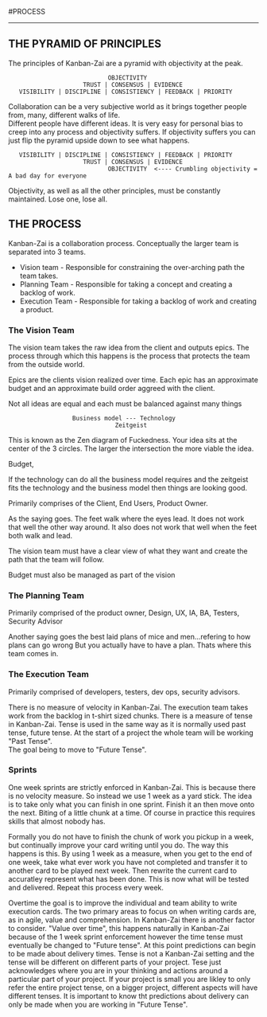 #PROCESS


---


## THE PYRAMID OF PRINCIPLES

The principles of Kanban-Zai are a pyramid with objectivity at the peak.

                                OBJECTIVITY
                         TRUST | CONSENSUS | EVIDENCE
       VISIBILITY | DISCIPLINE | CONSISTIENCY | FEEDBACK | PRIORITY

Collaboration can be a very subjective world as it brings together people from, many, different walks of life.  
Different people have different ideas.  It is very easy for personal bias to creep into any process and objectivity
suffers.  If objectivity suffers you can just flip the pyramid upside down to see what happens. 

       VISIBILITY | DISCIPLINE | CONSISTIENCY | FEEDBACK | PRIORITY
                         TRUST | CONSENSUS | EVIDENCE
                                OBJECTIVITY  <---- Crumbling objectivity = A bad day for everyone

Objectivity, as well as all the other principles, must be constantly maintained.  Lose one, lose all.

                                
## THE PROCESS

Kanban-Zai is a collaboration process.  Conceptually the larger team is separated into 3 teams.

* Vision team       - Responsible for constraining the over-arching path the team takes.
* Planning Team     - Responsible for taking a concept and creating a backlog of work.
* Execution Team    - Responsible for taking a backlog of work and creating a product.

### The Vision Team

The vision team takes the raw idea from the client and outputs epics.  The process through which this happens is
the process that protects the team from the outside world.

Epics are the clients vision realized over time. Each epic has an approximate budget and an approximate build order 
aggreed with the client.
 

Not all ideas are equal and each must be balanced against many things

                      Business model --- Technology
                                  Zeitgeist

This is known as the Zen diagram of Fuckedness.  Your idea  sits at the center of the 3 circles.  The larger
the intersection the more viable the idea.

Budget,  

If the technology can do all the business model requires and the zeitgeist fits the technology and the business 
model then things are looking good.


Primarily comprises of the Client, End Users, Product Owner.

As the saying goes.  The feet walk where the eyes lead.  It does not work that well the other
way around.  It also does not work that well when the feet both walk and lead.

The vision team must have a clear view of what they want and create the path that the team will follow.

Budget must also be managed as part of the vision


### The Planning Team
Primarily comprised of the product owner, Design, UX, IA, BA, Testers, Security Advisor

Another saying goes the best laid plans of mice and men...refering to how plans can go wrong
But you actually have to have a plan.  Thats where this team comes in.

### The Execution Team
Primarily comprised of developers, testers, dev ops, security advisors.

There is no measure of velocity in Kanban-Zai. The execution team takes work from the 
backlog in t-shirt sized chunks.  There is a measure of tense in Kanban-Zai.  Tense is used in the same way as it is 
normally used past tense, future tense.  At the start of a project the whole team will be working "Past Tense".  
The goal being to move to "Future Tense".

### Sprints
One week sprints are strictly enforced in Kanban-Zai.  This is because there is no velocity measure.  So instead we
use 1 week as a yard stick.  The idea is to take only what you can finish in one sprint.  Finish it an then move onto 
the next.  Biting of a little chunk at a time.  Of course in practice this requires skills that almost nobody has.  

Formally you do not have to finish the chunk of work you pickup in a week, but continually improve your card writing 
until you do.  The way this happens is this.  By using 1 week as a measure, when you get to the end of one week, take
what ever work you have not completed and transfer it to another card to be played next week.  Then rewrite the
current card to accuratley represent what has been done.  This is now what will be tested and delivered.  Repeat this
process every week.

Overtime the goal is to improve the individual and team ability to write execution cards.  The two primary areas to 
focus on when writing cards are, as in agile, value and comprehension.  In Kanban-Zai there is another factor to 
consider. "Value over time", this happens naturally in Kanban-Zai because of the 1 week sprint enforcement however
the time tense must eventually be changed to "Future tense".  At this point predictions can begin to be made about 
delivery times.  Tense is not a Kanban-Zai setting and the tense will be different on different parts of your project.
Tese just acknowledges where you are in your thinking and actions around a particular part of your project.  If your 
project is small you are likley to only refer the entire project tense, on a bigger project, different aspects will
have different tenses.  It is important to know tht predictions about delivery can only be made when you are working
in "Future Tense".